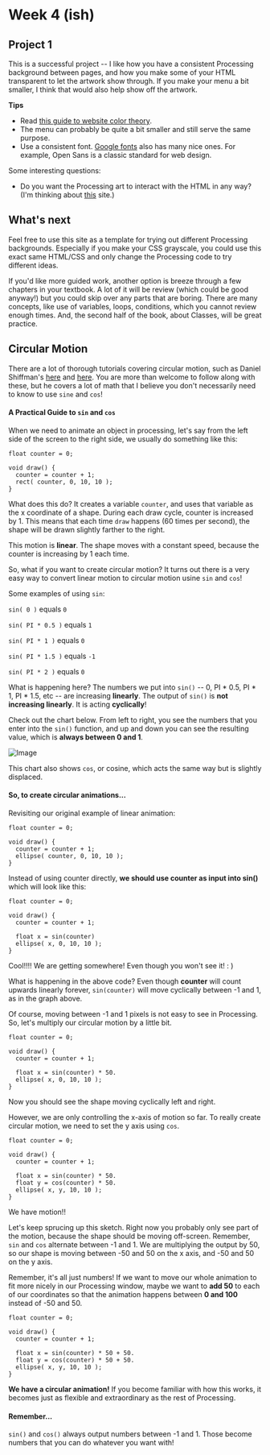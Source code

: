 # Week 4 (ish)

## Project 1

This is a successful project -- I like how you have a consistent Processing background between pages, and how you make some of your HTML transparent to let the artwork show through. If you make your menu a bit smaller, I think that would also help show off the artwork.

**Tips**

- Read [this guide to website color theory](http://webdesign.tutsplus.com/tutorials/6-beginner-safety-first-color-guidelines-for-the-web--cms-21462).
- The menu can probably be quite a bit smaller and still serve the same purpose.
- Use a consistent font. [Google fonts](https://www.google.com/fonts) also has many nice ones. For example, Open Sans is a classic standard for web design.

Some interesting questions:

- Do you want the Processing art to interact with the HTML in any way? (I'm thinking about [this](http://funktion.fm/#contact) site.)

## What's next

Feel free to use this site as a template for trying out different Processing backgrounds. Especially if you make your CSS grayscale, you could use this exact same HTML/CSS and only change the Processing code to try different ideas.

If you'd like more guided work, another option is breeze through a few chapters in your textbook. A lot of it will be review (which could be good anyway!) but you could skip over any parts that are boring. There are many concepts, like use of variables, loops, conditions, which you cannot review enough times. And, the second half of the book, about Classes, will be great practice.

## Circular Motion

There are a lot of thorough tutorials covering circular motion, such as Daniel Shiffman's [here](https://www.youtube.com/watch?v=qMq-zd6hguc&list=PLRqwX-V7Uu6bR4BcLjHHTopXItSjRA7yG&index=1) and [here](https://www.youtube.com/watch?v=znOBmOrtz_M&list=PLRqwX-V7Uu6bR4BcLjHHTopXItSjRA7yG&index=2). You are more than welcome to follow along with these, but he covers a lot of math that I believe you don't necessarily need to know to use `sine` and `cos`!

#### A Practical Guide to `sin` and `cos`

When we need to animate an object in processing, let's say from the left side of the screen to the right side, we usually do something like this:

```
float counter = 0;

void draw() {
  counter = counter + 1;
  rect( counter, 0, 10, 10 );
}
```

What does this do? It creates a variable `counter`, and uses that variable as the x coordinate of a shape. During each draw cycle, counter is increased by 1. This means that each time `draw` happens (60 times per second), the shape will be drawn slightly farther to the right. 

This motion is **linear**. The shape moves with a constant speed, because the counter is increasing by 1 each time.

So, what if you want to create circular motion? It turns out there is a very easy way to convert linear motion to circular motion usine `sin` and `cos`!

Some examples of using `sin`:

`sin( 0 )` equals `0`

`sin( PI * 0.5 )` equals `1`

`sin( PI * 1 )` equals `0`

`sin( PI * 1.5 )` equals `-1`

`sin( PI * 2 )` equals `0`

What is happening here? The numbers we put into `sin()` -- 0, PI * 0.5, PI * 1, PI * 1.5, etc -- are increasing **linearly**. The output of `sin()` is **not increasing linearly**. It is acting **cyclically**! 

Check out the chart below. From left to right, you see the numbers that you enter into the `sin()` function, and up and down you can see the resulting value, which is **always between 0 and 1**.

![Image](https://upload.wikimedia.org/wikipedia/commons/thumb/7/71/Sine_cosine_one_period.svg/2000px-Sine_cosine_one_period.svg.png)

This chart also shows `cos`, or cosine, which acts the same way but is slightly displaced. 

#### So, to create circular animations...

Revisiting our original example of linear animation:

```
float counter = 0;

void draw() {
  counter = counter + 1;
  ellipse( counter, 0, 10, 10 );
}
```

Instead of using counter directly, **we should use counter as input into sin()** which will look like this:

```
float counter = 0;

void draw() {
  counter = counter + 1;
  
  float x = sin(counter)
  ellipse( x, 0, 10, 10 );
}
```

Cool!!!! We are getting somewhere! Even though you won't see it! : )

What is happening in the above code? Even though **counter** will count upwards linearly forever, `sin(counter)` will move cyclically between -1 and 1, as in the graph above.

Of course, moving between -1 and 1 pixels is not easy to see in Processing. So, let's multiply our circular motion by a little bit.

```
float counter = 0;

void draw() {
  counter = counter + 1;
  
  float x = sin(counter) * 50.
  ellipse( x, 0, 10, 10 );
}
```

Now you should see the shape moving cyclically left and right.

However, we are only controlling the x-axis of motion so far. To really create circular motion, we need to set the y axis using `cos`.

```
float counter = 0;

void draw() {
  counter = counter + 1;
  
  float x = sin(counter) * 50.
  float y = cos(counter) * 50.
  ellipse( x, y, 10, 10 );
}
```

We have motion!! 

Let's keep sprucing up this sketch. Right now you probably only see part of the motion, because the shape should be moving off-screen. Remember, `sin` and `cos` alternate between -1 and 1. We are multiplying the output by 50, so our shape is moving between -50 and 50 on the x axis, and -50 and 50 on the y axis.

Remember, it's all just numbers! If we want to move our whole animation to fit more nicely in our Processing window, maybe we want to **add 50** to each of our coordinates so that the animation happens between **0 and 100** instead of -50 and 50.

```
float counter = 0;

void draw() {
  counter = counter + 1;
  
  float x = sin(counter) * 50 + 50.
  float y = cos(counter) * 50 + 50.
  ellipse( x, y, 10, 10 );
}
```

**We have a circular animation!** If you become familiar with how this works, it becomes just as flexible and extraordinary as the rest of Processing. 

#### Remember...

`sin()` and `cos()` always output numbers between -1 and 1. Those become numbers that you can do whatever you want with!


